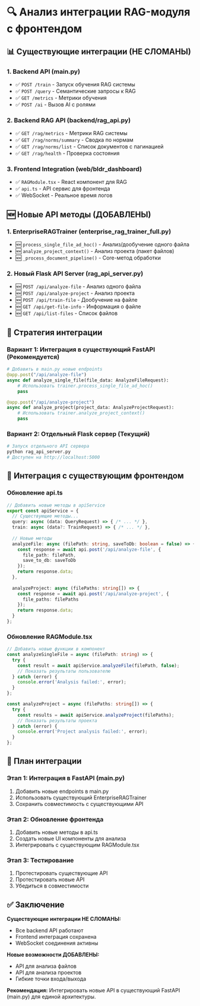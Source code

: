 # 🔍 Анализ интеграции RAG-модуля с фронтендом

## 📊 Существующие интеграции (НЕ СЛОМАНЫ)

### 1. Backend API (main.py)
- ✅ `POST /train` - Запуск обучения RAG системы
- ✅ `POST /query` - Семантические запросы к RAG
- ✅ `GET /metrics` - Метрики обучения
- ✅ `POST /ai` - Вызов AI с ролями

### 2. Backend RAG API (backend/rag_api.py)
- ✅ `GET /rag/metrics` - Метрики RAG системы
- ✅ `GET /rag/norms/summary` - Сводка по нормам
- ✅ `GET /rag/norms/list` - Список документов с пагинацией
- ✅ `GET /rag/health` - Проверка состояния

### 3. Frontend Integration (web/bldr_dashboard)
- ✅ `RAGModule.tsx` - React компонент для RAG
- ✅ `api.ts` - API сервис для фронтенда
- ✅ WebSocket - Реальное время логов

## 🆕 Новые API методы (ДОБАВЛЕНЫ)

### 1. EnterpriseRAGTrainer (enterprise_rag_trainer_full.py)
- 🆕 `process_single_file_ad_hoc()` - Анализ/дообучение одного файла
- 🆕 `analyze_project_context()` - Анализ проекта (пакет файлов)
- 🆕 `_process_document_pipeline()` - Core-метод обработки

### 2. Новый Flask API Server (rag_api_server.py)
- 🆕 `POST /api/analyze-file` - Анализ одного файла
- 🆕 `POST /api/analyze-project` - Анализ проекта
- 🆕 `POST /api/train-file` - Дообучение на файле
- 🆕 `GET /api/get-file-info` - Информация о файле
- 🆕 `GET /api/list-files` - Список файлов

## 🎯 Стратегия интеграции

### Вариант 1: Интеграция в существующий FastAPI (Рекомендуется)
```python
# Добавить в main.py новые endpoints
@app.post("/api/analyze-file")
async def analyze_single_file(file_data: AnalyzeFileRequest):
    # Использовать trainer.process_single_file_ad_hoc()
    pass

@app.post("/api/analyze-project") 
async def analyze_project(project_data: AnalyzeProjectRequest):
    # Использовать trainer.analyze_project_context()
    pass
```

### Вариант 2: Отдельный Flask сервер (Текущий)
```bash
# Запуск отдельного API сервера
python rag_api_server.py
# Доступен на http://localhost:5000
```

## 🔄 Интеграция с существующим фронтендом

### Обновление api.ts
```typescript
// Добавить новые методы в apiService
export const apiService = {
  // Существующие методы...
  query: async (data: QueryRequest) => { /* ... */ },
  train: async (data?: TrainRequest) => { /* ... */ },
  
  // Новые методы
  analyzeFile: async (filePath: string, saveToDb: boolean = false) => {
    const response = await api.post('/api/analyze-file', {
      file_path: filePath,
      save_to_db: saveToDb
    });
    return response.data;
  },
  
  analyzeProject: async (filePaths: string[]) => {
    const response = await api.post('/api/analyze-project', {
      file_paths: filePaths
    });
    return response.data;
  }
};
```

### Обновление RAGModule.tsx
```typescript
// Добавить новые функции в компонент
const analyzeSingleFile = async (filePath: string) => {
  try {
    const result = await apiService.analyzeFile(filePath, false);
    // Показать результаты пользователю
  } catch (error) {
    console.error('Analysis failed:', error);
  }
};

const analyzeProject = async (filePaths: string[]) => {
  try {
    const results = await apiService.analyzeProject(filePaths);
    // Показать результаты проекта
  } catch (error) {
    console.error('Project analysis failed:', error);
  }
};
```

## 🚀 План интеграции

### Этап 1: Интеграция в FastAPI (main.py)
1. Добавить новые endpoints в main.py
2. Использовать существующий EnterpriseRAGTrainer
3. Сохранить совместимость с существующими API

### Этап 2: Обновление фронтенда
1. Добавить новые методы в api.ts
2. Создать новые UI компоненты для анализа
3. Интегрировать с существующим RAGModule.tsx

### Этап 3: Тестирование
1. Протестировать существующие API
2. Протестировать новые API
3. Убедиться в совместимости

## ✅ Заключение

**Существующие интеграции НЕ СЛОМАНЫ:**
- Все backend API работают
- Frontend интеграция сохранена
- WebSocket соединения активны

**Новые возможности ДОБАВЛЕНЫ:**
- API для анализа файлов
- API для анализа проектов
- Гибкие точки входа/выхода

**Рекомендация:** Интегрировать новые API в существующий FastAPI (main.py) для единой архитектуры.
